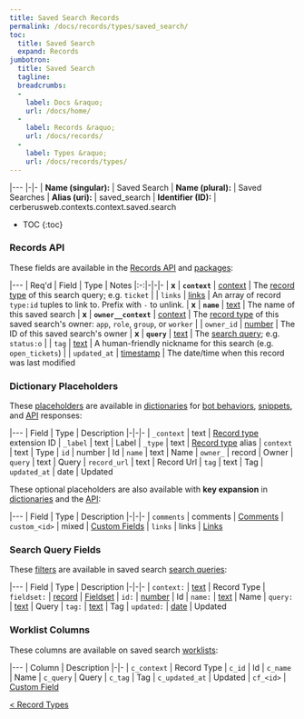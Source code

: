 ```yaml
---
title: Saved Search Records
permalink: /docs/records/types/saved_search/
toc:
  title: Saved Search
  expand: Records
jumbotron:
  title: Saved Search
  tagline: 
  breadcrumbs:
  -
    label: Docs &raquo;
    url: /docs/home/
  -
    label: Records &raquo;
    url: /docs/records/
  -
    label: Types &raquo;
    url: /docs/records/types/
---
```


|---
|-|-
| **Name (singular):** | Saved Search
| **Name (plural):** | Saved Searches
| **Alias (uri):** | saved_search
| **Identifier (ID):** | cerberusweb.contexts.context.saved.search

* TOC
{:toc}

### Records API

These fields are available in the [Records API](/docs/api/endpoints/records/) and [packages](/docs/packages/):

|---
| Req'd | Field | Type | Notes
|:-:|-|-|-
| **x** | **`context`** | [context](/docs/records/fields/types/context/) | The [record type](/docs/records/types/) of this search query; e.g. `ticket` 
|   | `links` | [links](/docs/records/fields/types/links/) | An array of record `type:id` tuples to link to. Prefix with `-` to unlink. 
| **x** | **`name`** | [text](/docs/records/fields/types/text/) | The name of this saved search 
| **x** | **`owner__context`** | [context](/docs/records/fields/types/context/) | The [record type](/docs/records/types/) of this saved search's owner: `app`, `role`, `group`, or `worker` 
|   | `owner_id` | [number](/docs/records/fields/types/number/) | The ID of this saved search's owner 
| **x** | **`query`** | [text](/docs/records/fields/types/text/) | The [search query](/docs/search/); e.g. `status:o` 
|   | `tag` | [text](/docs/records/fields/types/text/) | A human-friendly nickname for this search (e.g. `open_tickets`) 
|   | `updated_at` | [timestamp](/docs/records/fields/types/timestamp/) | The date/time when this record was last modified 

### Dictionary Placeholders

These [placeholders](/docs/bots/scripting/placeholders/) are available in [dictionaries](/docs/bots/behaviors/dictionaries/) for [bot behaviors](/docs/bots/behaviors/), [snippets](/docs/snippets/), and [API](/docs/api/) responses:

|---
| Field | Type | Description
|-|-|-
| `_context` | text | [Record type](/docs/records/types/) extension ID
| `_label` | text | Label
| `_type` | text | [Record type](/docs/records/types/) alias
| `context` | text | Type
| `id` | number | Id
| `name` | text | Name
| `owner_` | record | Owner
| `query` | text | Query
| `record_url` | text | Record Url
| `tag` | text | Tag
| `updated_at` | date | Updated

These optional placeholders are also available with **key expansion** in [dictionaries](/docs/bots/behaviors/dictionaries/key-expansion/) and the [API](/docs/api/responses/#expanding-keys-in-api-requests):

|---
| Field | Type | Description
|-|-|-
| `comments` | comments | [Comments](/docs/bots/behaviors/dictionaries/key-expansion/#comments)
| `custom_<id>` | mixed | [Custom Fields](/docs/bots/behaviors/dictionaries/key-expansion/#custom-fields)
| `links` | links | [Links](/docs/bots/behaviors/dictionaries/key-expansion/#links)
	
### Search Query Fields

These [filters](/docs/search/#filters) are available in saved search [search queries](/docs/search/):

|---
| Field | Type | Description
|-|-|-
| `context:` | [text](/docs/search/filters/text/) | Record Type
| `fieldset:` | [record](/docs/search/#deep-search) | [Fieldset](/docs/records/types/custom_fieldset/)
| `id:` | [number](/docs/search/filters/numbers/) | Id
| `name:` | [text](/docs/search/filters/text/) | Name
| `query:` | [text](/docs/search/filters/text/) | Query
| `tag:` | [text](/docs/search/filters/text/) | Tag
| `updated:` | [date](/docs/search/filters/dates/) | Updated
	
### Worklist Columns

These columns are available on saved search [worklists](/docs/worklists/):

|---
| Column | Description
|-|-
| `c_context` | Record Type
| `c_id` | Id
| `c_name` | Name
| `c_query` | Query
| `c_tag` | Tag
| `c_updated_at` | Updated
| `cf_<id>` | [Custom Field](/docs/records/types/custom_field/)

<div class="section-nav">
	<div class="left">
		<a href="/docs/records/types/" class="prev">&lt; Record Types</a>
	</div>
	<div class="right align-right">
	</div>
</div>
<div class="clear"></div>